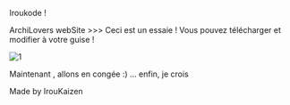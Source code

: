 Iroukode !

ArchiLovers webSite >>> Ceci est un essaie !
Vous pouvez télécharger et modifier à votre guise !

![1](https://github.com/IrouKaizen/Archilovers_website/assets/122926735/37c7fd29-a467-4d05-82c9-d3c53e5cc8d0)

Maintenant , allons en congée :) ... enfin, je crois

Made by IrouKaizen 
